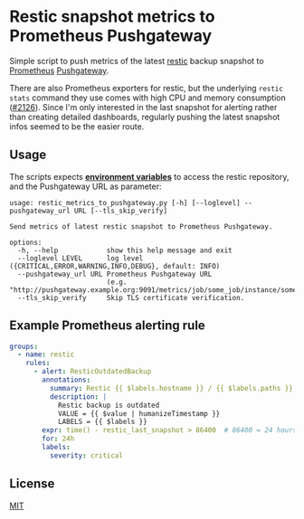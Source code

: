 # Restic snapshot metrics to Prometheus Pushgateway

Simple script to push metrics of the latest [restic](https://github.com/restic/restic) backup snapshot to [Prometheus](https://prometheus.io/) [Pushgateway](https://github.com/prometheus/pushgateway).

There are also Prometheus exporters for restic, but the underlying `restic stats` command they use comes with high CPU and memory consumption ([#2126](https://github.com/restic/restic/issues/2126)). Since I'm only interested in the last snapshot for alerting rather than creating detailed dashboards, regularly pushing the latest snapshot infos seemed to be the easier route.


## Usage

The scripts expects **[environment variables](https://restic.readthedocs.io/en/stable/040_backup.html#environment-variables)** to access the restic repository, and the Pushgateway URL as parameter:

```
usage: restic_metrics_to_pushgateway.py [-h] [--loglevel] --pushgateway_url URL [--tls_skip_verify]

Send metrics of latest restic snapshot to Prometheus Pushgateway.

options:
  -h, --help            show this help message and exit
  --loglevel LEVEL      log level ({CRITICAL,ERROR,WARNING,INFO,DEBUG}, default: INFO)
  --pushgateway_url URL Prometheus Pushgateway URL
                        (e.g. "http://pushgateway.example.org:9091/metrics/job/some_job/instance/some_instance")
  --tls_skip_verify     Skip TLS certificate verification.
```


## Example Prometheus alerting rule

```yaml
groups:
  - name: restic
    rules:
      - alert: ResticOutdatedBackup
        annotations:
          summary: Restic {{ $labels.hostname }} / {{ $labels.paths }} backup is outdated
          description: |
            Restic backup is outdated
            VALUE = {{ $value | humanizeTimestamp }}
            LABELS = {{ $labels }}
        expr: time() - restic_last_snapshot > 86400  # 86400 = 24 hours
        for: 24h
        labels:
          severity: critical
```


## License

[MIT](LICENSE)
